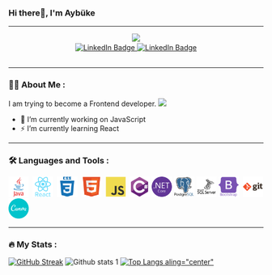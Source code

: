 ### Hi there👋, I'm Aybüke
***********************************************

<div id="header" align="center">
  <img src="https://media.giphy.com/media/emGDBYPZ2mVrsS1biZ/giphy.gif" width="100"/>
</div>

<div id="badges" align="center">
  <a href="https://www.linkedin.com/in/aybukegurer/">
    <img src="https://img.shields.io/badge/LinkedIn-blue?style=for-the-badge&logo=linkedin&logoColor=white" alt="LinkedIn Badge"/>
  </a>
  <a href="https://medium.com/@aybukegurer">
    <img src="https://img.shields.io/badge/Medium-black?style=for-the-badge&logo=medium&logoColor=white" alt="LinkedIn Badge"/>
  </a>
</div>

<div  align="center">
<img src="https://komarev.com/ghpvc/?username=AybukeGrr&style=flat-square&color=blue" alt=""/>
</div>

***************************************
### :woman_technologist: About Me :

I am trying to become a Frontend developer.  <img src="https://media.giphy.com/media/WUlplcMpOCEmTGBtBW/giphy.gif" width="30">

<!--
**AybukeGrr/AybukeGrr** is a ✨ _special_ ✨ repository because its `README.md` (this file) appears on your GitHub profile.





-->


- 🌱 I’m currently working on JavaScript
- ⚡ I’m currently learning React

****************************************
### :hammer_and_wrench: Languages and Tools :

<div>
  <img src="https://github.com/devicons/devicon/blob/master/icons/java/java-original-wordmark.svg" title="Java" alt="Java" width="40" height="40"/>&nbsp;
  <img src="https://github.com/devicons/devicon/blob/master/icons/react/react-original-wordmark.svg" title="React" alt="React" width="40" height="40"/>&nbsp;
  <img src="https://github.com/devicons/devicon/blob/master/icons/css3/css3-plain-wordmark.svg"  title="CSS3" alt="CSS" width="40" height="40"/>&nbsp;
  <img src="https://github.com/devicons/devicon/blob/master/icons/html5/html5-original.svg" title="HTML5" alt="HTML" width="40" height="40"/>&nbsp;
  <img src="https://github.com/devicons/devicon/blob/master/icons/javascript/javascript-original.svg" title="JavaScript" alt="JavaScript" width="40" height="40"/>&nbsp;
  <img src="https://github.com/devicons/devicon/blob/master/icons/csharp/csharp-original.svg" title="C#" **alt="C#" width="40" height="40"/>
  <img src="https://github.com/devicons/devicon/blob/master/icons/dotnetcore/dotnetcore-original.svg" title="Core" **alt="Core" width="40" height="40"/>
  <img src="https://github.com/devicons/devicon/blob/master/icons/postgresql/postgresql-original-wordmark.svg" title="PostqreSql" **alt="PostqreSql" width="40" height="40"/>
  <img src="https://github.com/devicons/devicon/blob/master/icons/microsoftsqlserver/microsoftsqlserver-plain-wordmark.svg" title="MsSql" alt="MsSql" width="40" height="40"/>
  <img src="https://github.com/devicons/devicon/blob/master/icons/bootstrap/bootstrap-plain-wordmark.svg" title="Bootstrap"  alt="Bootstrap" width="40" height="40"/>&nbsp;
  <img src="https://github.com/devicons/devicon/blob/master/icons/git/git-original-wordmark.svg" title="Git" **alt="Git" width="40" height="40"/>
  <img src="https://github.com/devicons/devicon/blob/master/icons/canva/canva-original.svg" title="Canva" **alt="Canva" width="40" height="40"/>
</div>

*************************************

### :fire: My Stats :

[![GitHub Streak](https://streak-stats.demolab.com?user=AybukeGrr&theme=tokyonight&hide_border=yanl%C4%B1%C5%9F)](https://git.io/streak-stats)
![Github stats 1](https://github-readme-stats.vercel.app/api?username=AybukeGrr&show_icons=true&theme=tokyonight)
[![Top Langs aling="center"](https://github-readme-stats.vercel.app/api/top-langs/?username=AybukeGrr&layout=compact&theme=tokyonight)](https://github.com/anuraghazra/github-readme-stats)
